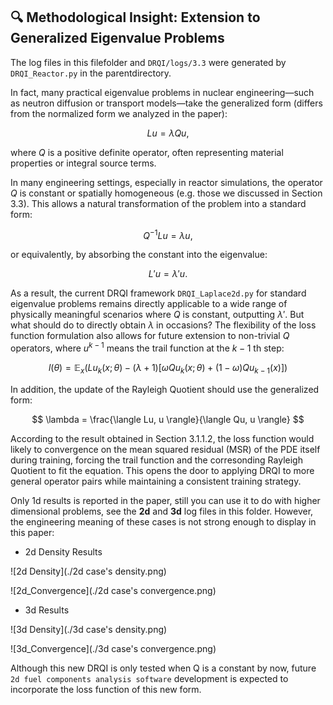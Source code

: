 ## 🔍 Methodological Insight: Extension to Generalized Eigenvalue Problems
The log files in this filefolder and `DRQI/logs/3.3` were generated by `DRQI_Reactor.py` in the parentdirectory.

In fact, many practical eigenvalue problems in nuclear engineering—such as neutron diffusion or transport models—take the generalized form (differs from the normalized form we analyzed in the paper):

$$
L u = \lambda Q u,
$$

where $Q$ is a positive definite operator, often representing material properties or integral source terms.

In many engineering settings, especially in reactor simulations, the operator $Q$ is constant or spatially homogeneous (e.g. those we discussed in Section 3.3). This allows a natural transformation of the problem into a standard form:

$$
Q^{-1} L u = \lambda u,
$$

or equivalently, by absorbing the constant into the eigenvalue:

$$
L' u = \lambda' u.
$$

As a result, the current DRQI framework `DRQI_Laplace2d.py` for standard eigenvalue problems remains directly applicable to a wide range of physically meaningful scenarios where $Q$ is constant, outputting $\lambda'$. But what should do to directly obtain $\lambda$ in  occasions? The flexibility of the loss function formulation also allows for future extension to non-trivial $Q$ operators, where $u^{k-1}$ means the trail function at the ${k-1}$ th step:

```math
l(\theta) = \mathbb{E}_x \bigg( L u_k(x; \theta) - (\lambda + 1)\left[ \omega Q u_k(x;\theta) + (1-\omega) Q u_{k-1}(x) \right] \bigg)
```

In addition, the update of the Rayleigh Quotient should use the generalized form:

$$
\lambda = \frac{\langle Lu, u \rangle}{\langle Qu, u \rangle}
$$

According to the result obtained in Section 3.1.1.2, the loss function would likely to convergence on the mean squared residual (MSR) of the PDE itself during training, forcing the trail function and the corresonding Rayleigh Quotient to fit the equation. This opens the door to applying DRQI to more general operator pairs while maintaining a consistent training strategy.

Only 1d results is reported in the paper, still you can use it to do with higher dimensional problems, see the **2d** and **3d** log files in this folder. However, the engineering meaning of these cases is not strong enough to display in this paper:

- 2d Density Results

![2d Density](./2d case's density.png)

![2d_Convergence](./2d case's convergence.png)

- 3d Results

![3d Density](./3d case's density.png)

![3d_Convergence](./3d case's convergence.png)

Although this new DRQI is only tested when Q is a constant by now, future `2d fuel components analysis software` development is expected to incorporate the loss function of this new form.
